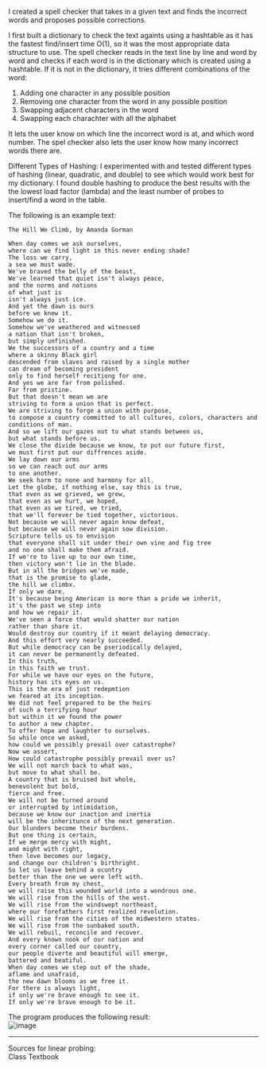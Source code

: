 I created a spell checker that takes in a given text and finds the incorrect words and proposes possible corrections.

I first built a dictionary to check the text againts using a hashtable as it has the fastest find/insert time O(1), so it was the most 
appropriate data structure to use.
The spell checker reads in the text line by line and word by word and checks if each word is in the dictionary which is created
using a hashtable. If it is not in the dictionary, it tries different combinations of the word:
1. Adding one character in any possible position
2. Removing one character from the word in any possible position
3. Swapping adjacent characters in the word
4. Swapping each charachter with all the alphabet

It lets the user know on which line the incorrect word is at, and which word number.
The spel checker also lets the user know how many incorrect words there are.

Different Types of Hashing:
I experimented with and tested different types of hashing (linear, quadratic, and double) to see which would work best for
my dictionary. I found double hashing to produce the best results with the the lowest load factor (lambda) and the least number of 
probes to insert/find a word in the table.

The following is an example text:
```
The Hill We Climb, by Amanda Gorman

When day comes we ask ourselves,
where can we find light in this never ending shade?
The loss we carry,
a sea we must wade.
We've braved the belly of the beast,
We've learned that quiet isn't always peace,
and the norms and notions
of what just is
isn't always just ice.
And yet the dawn is ours
before we knew it.
Somehow we do it.
Somehow we've weathered and witnessed
a nation that isn't broken,
but simply unfinished.
We the successors of a country and a time
where a skinny Black girl
descended from slaves and raised by a single mother
can dream of becoming president
only to find herself recitiong for one.
And yes we are far from polished.
Far from pristine.
But that doesn't mean we are
striving to form a union that is perfect.
We are striving to forge a union with purpose,
to compose a country committed to all cultures, colors, characters and
conditions of man.
And so we lift our gazes not to what stands between us,
but what stands before us.
We close the divide because we know, to put our future first,
we must first put our diffrences aside.
We lay down our arms
so we can reach out our arms
to one another.
We seek harm to none and harmony for all.
Let the globe, if nothing else, say this is true,
that even as we grieved, we grew,
that even as we hurt, we hoped,
that even as we tired, we tried,
that we'll forever be tied together, victorious.
Not because we will never again know defeat,
but because we will never again sow division.
Scripture tells us to envision
that everyone shall sit under their own vine and fig tree
and no one shall make them afraid.
If we're to live up to our own time,
then victory won't lie in the blade.
But in all the bridges we've made,
that is the promise to glade,
the hill we climbx.
If only we dare.
It's because being American is more than a pride we inherit,
it's the past we step into
and how we repair it.
We've seen a force that would shatter our nation
rather than share it.
Would destroy our country if it meant delaying democracy.
And this effort very nearly succeeded.
But while democracy can be pseriodically delayed,
it can never be permanently defeated.
In this truth,
in this faith we trust.
For while we have our eyes on the future,
history has its eyes on us.
This is the era of just redepmtion
we feared at its inception.
We did not feel prepared to be the heirs
of such a terrifying hour
but within it we found the power
to author a new chapter.
To offer hope and laughter to ourselves.
So while once we asked,
how could we possibly prevail over catastrophe?
Now we assert,
How could catastrophe possibly prevail over us?
We will not march back to what was,
but move to what shall be.
A country that is bruised but whole,
benevolent but bold,
fierce and free.
We will not be turned around
or interrupted by intimidation,
because we know our inaction and inertia
will be the inheritunce of the next generation.
Our blunders become their burdens.
But one thing is certain,
If we merge mercy with might,
and might with right,
then love becomes our legacy,
and change our children's birthright.
So let us leave behind a ocuntry
better than the one we were left with.
Every breath from my chest,
we will raise this wounded world into a wondrous one.
We will rise from the hills of the west.
We will rise from the windswept northeast,
where our forefathers first realized revolution.
We will rise from the cities of the midwestern states.
We will rise from the sunbaked south.
We will rebuil, reconcile and recover.
And every known nook of our nation and
every corner called our country,
our people diverte and beautiful will emerge,
battered and beatiful.
When day comes we step out of the shade,
aflame and unafraid,
the new dawn blooms as we free it.
For there is always light,
if only we're brave enough to see it.
If only we're brave enough to be it.
```
The program produces the following result:  
![image](https://user-images.githubusercontent.com/13136399/117094762-a568a200-ad32-11eb-9310-1e0761af5cd3.png)


---

Sources for linear probing:  
Class Textbook
